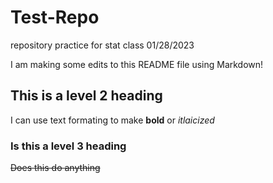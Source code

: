 # Test-Repo
repository practice for stat class 01/28/2023

I am making some edits to this README file using Markdown!

## This is a level 2 heading

I can use text formating to make **bold** or _itlaicized_

### Is this a level 3 heading
~~Does this do anything~~ 
